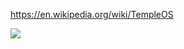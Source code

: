 https://en.wikipedia.org/wiki/TempleOS

![](https://media.giphy.com/media/XdE3y9BsX0ObDN3Wu4/giphy.gif)
